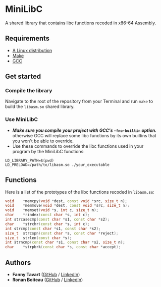 # MiniLibC

A shared library that contains libc functions recoded in x86-64 Assembly.

## Requirements

 - [A Linux distribution](https://en.wikipedia.org/wiki/Linux_distribution)
 - [Make](https://www.gnu.org/software/make/)
 - [GCC](https://gcc.gnu.org/)

## Get started

### Compile the library

Navigate to the root of the repository from your Terminal and run `make` to build the `libasm.so` shared library.

### Use MiniLibC

 - ***Make sure you compile your project with GCC's* `-fno-builtin` *option.*** otherwise GCC will replace some libc functions by its own builtins that you won't be able to override.
 - Use these commands to override the libc functions used in your program by the MiniLibC functions:
```
LD_LIBRARY_PATH=$(pwd)
LD_PRELOAD=/path/to/libasm.so ./your_executable
```

## Functions

Here is a list of the prototypes of the libc functions recoded in `libasm.so`:

```cpp
void	*memcpy(void *dest, const void *src, size_t n);
void	*memmove(void *dest, const void *src, size_t n);
void	*memset(void *s, int c, size_t n);
char	*rindex(const char *s, int c);
int	strcasecmp(const char *s1, const char *s2);
char	*strchr(const char *s, int c);
int	strcmp(const char *s1, const char *s2);
size_t	strcspn(const char *s, const char *reject);
size_t	strlen(const char *s);
int	strncmp(const char *s1, const char *s2, size_t n);
char	*strpbrk(const char *s, const char *accept);
```

## Authors

* **Fanny Tavart** ([GitHub](https://github.com/fannytavart) / [LinkedIn](https://www.linkedin.com/in/fannytavart/))
* **Ronan Boiteau** ([GitHub](https://github.com/ronanboiteau) / [LinkedIn](https://www.linkedin.com/in/ronanboiteau/))
